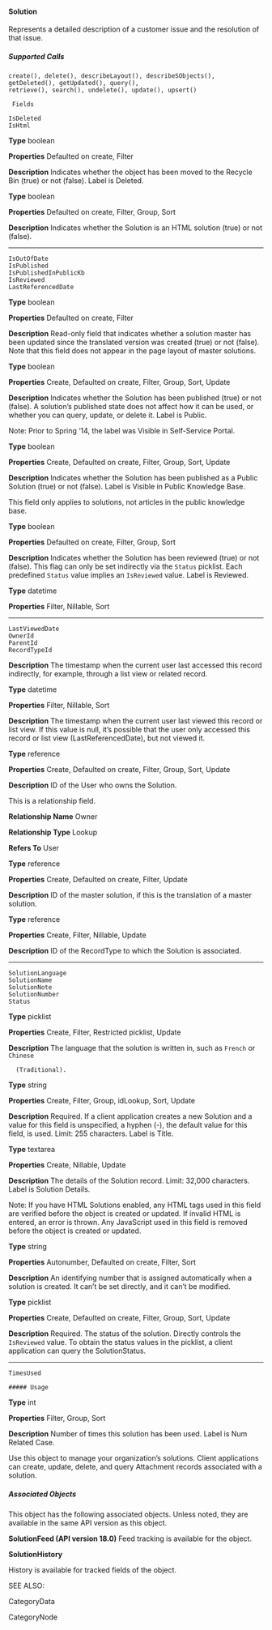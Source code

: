#### Solution

Represents a detailed description of a customer issue and the resolution of that issue.

##### Supported Calls
```
create(), delete(), describeLayout(), describeSObjects(), getDeleted(), getUpdated(), query(),
retrieve(), search(), undelete(), update(), upsert()

 Fields

```
```
IsDeleted
IsHtml

```

**Type**
boolean

**Properties**
Defaulted on create, Filter

**Description**
Indicates whether the object has been moved to the Recycle Bin (true) or not (false).
Label is Deleted.

**Type**
boolean

**Properties**
Defaulted on create, Filter, Group, Sort

**Description**
Indicates whether the Solution is an HTML solution (true) or not (false).


-----

```
IsOutOfDate
IsPublished
IsPublishedInPublicKb
IsReviewed
LastReferencedDate

```

**Type**
boolean

**Properties**
Defaulted on create, Filter

**Description**
Read-only field that indicates whether a solution master has been updated since the translated
version was created (true) or not (false). Note that this field does not appear in the page
layout of master solutions.

**Type**
boolean

**Properties**
Create, Defaulted on create, Filter, Group, Sort, Update

**Description**
Indicates whether the Solution has been published (true) or not (false). A solution’s
published state does not affect how it can be used, or whether you can query, update, or
delete it. Label is Public.

Note: Prior to Spring ‘14, the label was Visible in Self-Service Portal.

**Type**
boolean

**Properties**
Create, Defaulted on create, Filter, Group, Sort, Update

**Description**
Indicates whether the Solution has been published as a Public Solution (true) or not
(false). Label is Visible in Public Knowledge Base.

This field only applies to solutions, not articles in the public knowledge base.

**Type**
boolean

**Properties**
Defaulted on create, Filter, Group, Sort

**Description**
Indicates whether the Solution has been reviewed (true) or not (false). This flag can
only be set indirectly via the `Status` picklist. Each predefined `Status` value implies an
`IsReviewed` value. Label is Reviewed.

**Type**
datetime

**Properties**
Filter, Nillable, Sort


-----

```
LastViewedDate
OwnerId
ParentId
RecordTypeId

```

**Description**
The timestamp when the current user last accessed this record indirectly, for example, through
a list view or related record.

**Type**
datetime

**Properties**
Filter, Nillable, Sort

**Description**
The timestamp when the current user last viewed this record or list view. If this value is null,
it’s possible that the user only accessed this record or list view (LastReferencedDate),
but not viewed it.

**Type**
reference

**Properties**
Create, Defaulted on create, Filter, Group, Sort, Update

**Description**
ID of the User who owns the Solution.

This is a relationship field.

**Relationship Name**
Owner

**Relationship Type**
Lookup

**Refers To**
User

**Type**
reference

**Properties**
Create, Defaulted on create, Filter, Update

**Description**
ID of the master solution, if this is the translation of a master solution.

**Type**
reference

**Properties**
Create, Filter, Nillable, Update

**Description**
ID of the RecordType to which the Solution is associated.


-----

```
SolutionLanguage
SolutionName
SolutionNote
SolutionNumber
Status

```

**Type**
picklist

**Properties**
Create, Filter, Restricted picklist, Update

**Description**
The language that the solution is written in, such as `French` or `Chinese`
```
  (Traditional).

```
**Type**
string

**Properties**
Create, Filter, Group, idLookup, Sort, Update

**Description**
Required. If a client application creates a new Solution and a value for this field is unspecified,
a hyphen (-), the default value for this field, is used. Limit: 255 characters. Label is Title.

**Type**
textarea

**Properties**
Create, Nillable, Update

**Description**
The details of the Solution record. Limit: 32,000 characters. Label is Solution Details.

Note: If you have HTML Solutions enabled, any HTML tags used in this field are
verified before the object is created or updated. If invalid HTML is entered, an error is
thrown. Any JavaScript used in this field is removed before the object is created or
updated.

**Type**
string

**Properties**
Autonumber, Defaulted on create, Filter, Sort

**Description**
An identifying number that is assigned automatically when a solution is created. It can’t be
set directly, and it can’t be modified.

**Type**
picklist

**Properties**
Create, Defaulted on create, Filter, Group, Sort, Update

**Description**
Required. The status of the solution. Directly controls the `IsReviewed` value. To obtain
the status values in the picklist, a client application can query the SolutionStatus.


-----

```
TimesUsed

##### Usage

```

**Type**
int

**Properties**
Filter, Group, Sort

**Description**
Number of times this solution has been used. Label is Num Related Case.


Use this object to manage your organization’s solutions. Client applications can create, update, delete, and query Attachment records
associated with a solution.

##### Associated Objects

This object has the following associated objects. Unless noted, they are available in the same API version as this object.

**SolutionFeed (API version 18.0)**
Feed tracking is available for the object.

**SolutionHistory**

History is available for tracked fields of the object.

SEE ALSO:

CategoryData

CategoryNode
